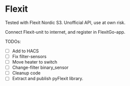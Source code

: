 # Flexit


Tested with Flexit Nordic S3.
Unofficial API, use at own risk.

Connect Flexit-unit to internet, and register in FlexitGo-app.

TODOs:
- [ ] Add to HACS
- [ ] Fix filter-sensors
- [ ] Move heater to switch
- [ ] Change-filter binary_sensor
- [ ] Cleanup code
- [ ] Extract and publish pyFlexit library.
